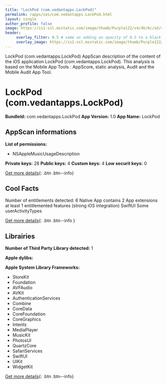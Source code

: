 ```yaml
---
title: "LockPod (com.vedantapps.LockPod)"
permalink: /apps/ios/com.vedantapps.LockPod.html
layout: single
author_profile: false
image: https://is1-ssl.mzstatic.com/image/thumb/Purple122/v4/4b/6c/a3/4b6ca347-ecb1-9797-3a54-7b74be180acc/AppIcon-1x_U007emarketing-0-7-0-P3-85-220.png/512x512bb.jpg
header: 
     overlay_filter: 0.5 # same as adding an opacity of 0.5 to a black background
     overlay_image: https://is1-ssl.mzstatic.com/image/thumb/Purple122/v4/4b/6c/a3/4b6ca347-ecb1-9797-3a54-7b74be180acc/AppIcon-1x_U007emarketing-0-7-0-P3-85-220.png/512x512bb.jpg
---
```

LockPod (com.vedantapps.LockPod) AppScan description of the content of the iOS application LockPod (com.vedantapps.LockPod). This analysis is based on the Mobile App Tools : AppScore, static analysis, Audit and the Mobile Audit App Tool.

# LockPod (com.vedantapps.LockPod)

**BundleId:** com.vedantapps.LockPod
**App Version:** 1.0
**App Name:** LockPod


## AppScan informations 

**List of permissions:** 
- NSAppleMusicUsageDescription
  
  
**Private keys:** 28
**Public keys:** 4
**Custom keys:** 4
**Low securit keys:** 0
  
[Get more details](/pricing.html){: .btn .btn--info}

## Cool Facts

Number of entitlements detected: 6
Native App
contains 2 App extensions
at least 1 entitlemented features (strong iOS integration)
SwiftUI
Some userActivityTypes
  
[Get more details](/pricing.html){: .btn .btn--info }

## Librairies 
**Number of Third Party Library detected:** 1


**Apple dylibs:**


**Apple System Library Frameworks:**
- StoreKit
- Foundation
- AVFAudio
- AVKit
- AuthenticationServices
- Combine
- CoreData
- CoreFoundation
- CoreGraphics
- Intents
- MediaPlayer
- MusicKit
- PhotosUI
- QuartzCore
- SafariServices
- SwiftUI
- UIKit
- WidgetKit


  
[Get more details](/pricing.html){: .btn .btn--info}

